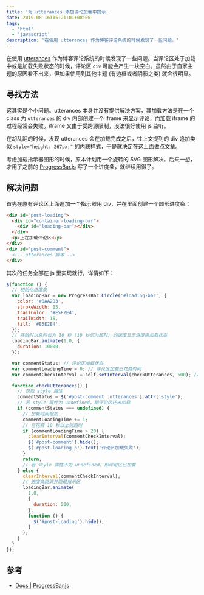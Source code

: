 ```yaml
---
title: '为 utterances 添加评论加载中提示'
date: 2019-08-16T15:21:01+08:00
tags:
  - 'html'
  - 'javascript'
description: '在使用 utterances 作为博客评论系统的时候发现了一些问题。'
---
```


在使用 [utterances](https://utteranc.es/) 作为博客评论系统的时候发现了一些问题。当评论区处于加载中或是加载失败状态的时候，评论区 `div` 可能会产生一块空白。虽然由于自家主题的原因看不出来，但如果使用到其他主题 (有边框或者阴影之类) 就会很明显。<!--more-->

## 寻找方法

这其实是个小问题。utterances 本身并没有提供解决方案，其加载方法是在一个 class 为 `utterances` 的 div 内部创建一个 iframe 来显示评论，而加载 iframe 的过程经常会失败。iframe 又由于受跨源限制，没法很好使用 js 监听。

在胡乱翻的时候，发现 utterances 会在加载完成之后，往上文提到的 div 追加类似 `style="height: 267px;"` 的内联样式，于是就决定在这上面做点文章。

考虑加载指示器图形的时候，原本计划用一个旋转的 SVG 图形解决。后来一想，才用了之前的 [ProgressBar.js](https://github.com/kimmobrunfeldt/progressbar.js) 写了一个进度条，就继续用得了。

## 解决问题

首先在原有评论区上面追加一个指示器用 div，并在里面创建一个圆形进度条：

```html
<div id="post-loading">
  <div id="container-loading-bar">
    <div id="loading-bar"></div>
  </div>
  <p>正在加载评论区</p>
</div>
<div id="post-comment">
  <!-- utterances 脚本 -->
</div>
```

其次的任务全部在 js 里实现就行，详情如下：

```javascript
$(function () {
  // 初始化进度条
  var loadingBar = new ProgressBar.Circle('#loading-bar', {
    color: '#8AA2D3',
    strokeWidth: 15,
    trailColor: '#E5E2E4',
    trailWidth: 15,
    fill: '#E5E2E4',
  });
  // 开始时以总时长为 10 秒 (10 秒记为超时) 的速度显示进度条加载状态
  loadingBar.animate(1.0, {
    duration: 10000,
  });

  var commentStatus; // 评论区加载状态
  var commentLoadingTime = 0; // 评论区加载已花费时间
  var commentCheckInterval = self.setInterval(checkUtterances, 500); // 0.5 秒轮询评论区加载状态

  function checkUtterances() {
    // 获取 style 属性
    commentStatus = $('#post-comment .utterances').attr('style');
    // 若 style 属性为 undefined，即评论区还未加载
    if (commentStatus === undefined) {
      // 加载时间增加
      commentLoadingTime += 1;
      // 已花费 10 秒以上则超时
      if (commentLoadingTime > 20) {
        clearInterval(commentCheckInterval);
        $('#post-comment').hide();
        $('#post-loading p').text('评论区加载失败');
      }
      return;
      // 若 style 属性不为 undefined，即评论区已加载
    } else {
      clearInterval(commentCheckInterval);
      // 进度条跳满并隐藏指示区
      loadingBar.animate(
        1.0,
        {
          duration: 500,
        },
        function () {
          $('#post-loading').hide();
        }
      );
    }
  }
});
```

## 参考

- [Docs | ProgressBar.js](https://progressbarjs.readthedocs.io/en/latest/api/shape/)
